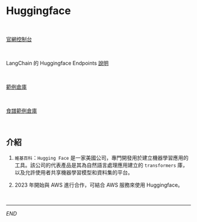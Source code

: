 # Huggingface

<br>

[官網控制台](https://huggingface.co/)

<br>

LangChain 的 Huggingface Endpoints [說明](https://python.langchain.com/v0.2/docs/integrations/llms/huggingface_endpoint/)

<br>

[範例倉庫](https://github.com/build-on-aws/llm-rag-vectordb-python/tree/main)

<br>

[食譜範例倉庫](https://github.com/build-on-aws/llm-rag-vectordb-python/tree/main/ingredient-to-recipe)

<br>

## 介紹

1. `維基百科`：`Hugging Face` 是一家美國公司，專門開發用於建立機器學習應用的工具。該公司的代表產品是其為自然語言處理應用建立的 `transformers` 庫，以及允許使用者共享機器學習模型和資料集的平台。

2. 2023 年開始與 AWS 進行合作，可結合 AWS 服務來使用 Huggingface。

<br>

___

_END_